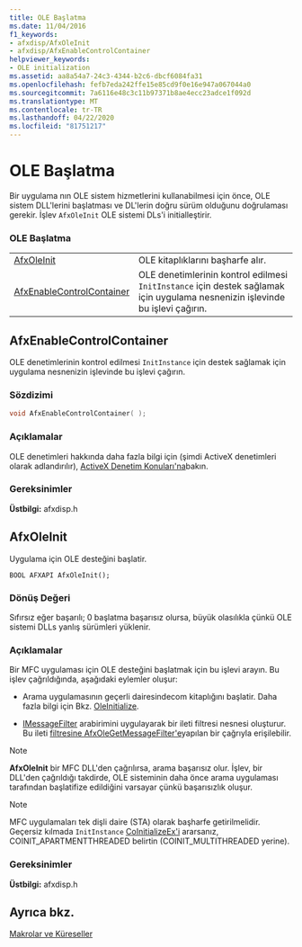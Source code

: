 ```yaml
---
title: OLE Başlatma
ms.date: 11/04/2016
f1_keywords:
- afxdisp/AfxOleInit
- afxdisp/AfxEnableControlContainer
helpviewer_keywords:
- OLE initialization
ms.assetid: aa8a54a7-24c3-4344-b2c6-dbcf6084fa31
ms.openlocfilehash: fefb7eda242ffe15e85cd9f0e16e947a067044a0
ms.sourcegitcommit: 7a6116e48c3c11b97371b8ae4ecc23adce1f092d
ms.translationtype: MT
ms.contentlocale: tr-TR
ms.lasthandoff: 04/22/2020
ms.locfileid: "81751217"
---
```

# <a name="ole-initialization"></a>OLE Başlatma

Bir uygulama nın OLE sistem hizmetlerini kullanabilmesi için önce, OLE sistem DLL'lerini başlatması ve DL'lerin doğru sürüm olduğunu doğrulaması gerekir. İşlev `AfxOleInit` OLE sistemi DLs'i initialleştirir.

### <a name="ole-initialization"></a>OLE Başlatma

|||
|-|-|
|[AfxOleInit](#afxoleinit)|OLE kitaplıklarını başharfe alır.|
|[AfxEnableControlContainer](#afxenablecontrolcontainer)|OLE denetimlerinin kontrol edilmesi `InitInstance` için destek sağlamak için uygulama nesnenizin işlevinde bu işlevi çağırın.|

## <a name="afxenablecontrolcontainer"></a><a name="afxenablecontrolcontainer"></a>AfxEnableControlContainer

OLE denetimlerinin kontrol edilmesi `InitInstance` için destek sağlamak için uygulama nesnenizin işlevinde bu işlevi çağırın.

### <a name="syntax"></a>Sözdizimi

```cpp
void AfxEnableControlContainer( );
```

### <a name="remarks"></a>Açıklamalar

OLE denetimleri hakkında daha fazla bilgi için (şimdi ActiveX denetimleri olarak adlandırılır), [ActiveX Denetim Konuları'na](../mfc-activex-controls.md)bakın.

### <a name="requirements"></a>Gereksinimler

**Üstbilgi:** afxdisp.h

## <a name="afxoleinit"></a><a name="afxoleinit"></a>AfxOleInit

Uygulama için OLE desteğini başlatir.

```
BOOL AFXAPI AfxOleInit();
```

### <a name="return-value"></a>Dönüş Değeri

Sıfırsız eğer başarılı; 0 başlatma başarısız olursa, büyük olasılıkla çünkü OLE sistemi DLLs yanlış sürümleri yüklenir.

### <a name="remarks"></a>Açıklamalar

Bir MFC uygulaması için OLE desteğini başlatmak için bu işlevi arayın. Bu işlev çağrıldığında, aşağıdaki eylemler oluşur:

- Arama uygulamasının geçerli dairesindecom kitaplığını başlatir. Daha fazla bilgi için Bkz. [OleInitialize](/windows/win32/api/ole2/nf-ole2-oleinitialize).

- [IMessageFilter](/windows/win32/api/objidl/nn-objidl-imessagefilter) arabirimini uygulayarak bir ileti filtresi nesnesi oluşturur. Bu ileti [filtresine AfxOleGetMessageFilter'e](application-control.md#afxolegetmessagefilter)yapılan bir çağrıyla erişilebilir.

> [!NOTE]
> **AfxOleInit** bir MFC DLL'den çağrılırsa, arama başarısız olur. İşlev, bir DLL'den çağrıldığı takdirde, OLE sisteminin daha önce arama uygulaması tarafından başlatifize edildiğini varsayar çünkü başarısızlık oluşur.

> [!NOTE]
> MFC uygulamaları tek dişli daire (STA) olarak başharfe getirilmelidir. Geçersiz kılmada `InitInstance` [CoInitializeEx'i](/windows/win32/api/combaseapi/nf-combaseapi-coinitializeex) ararsanız, COINIT_APARTMENTTHREADED belirtin (COINIT_MULTITHREADED yerine).

### <a name="requirements"></a>Gereksinimler

**Üstbilgi:** afxdisp.h

## <a name="see-also"></a>Ayrıca bkz.

[Makrolar ve Küreseller](../../mfc/reference/mfc-macros-and-globals.md)
